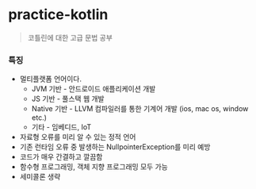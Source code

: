 # practice-kotlin
> 코틀린에 대한 고급 문법 공부

### 특징
- 멀티플랫폼 언어이다.
  - JVM 기반 - 안드로이드 애플리케이션 개발
  - JS 기반 - 풀스택 웹 개발
  - Native 기반 - LLVM 컴파일러를 통한 기계어 개발 (ios, mac os, window etc.)
  - 기타 - 임베디드, IoT
- 자료형 오류를 미리 알 수 있는 정적 언어
- 기존 런타임 오류 중 발생하는 NullpointerException를 미리 예방
- 코드가 매우 간결하고 깔끔함
- 함수형 프로그래밍, 객체 지향 프로그래밍 모두 가능
- 세미콜론 생략